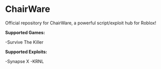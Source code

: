 # ChairWare
Official repository for ChairWare, a powerful script/exploit hub for Roblox!

**Supported Games:**

-Survive The Killer

**Supported Exploits:**

-Synapse X
-KRNL
